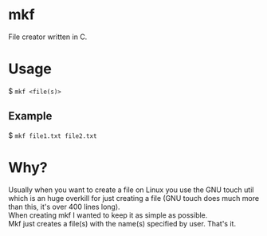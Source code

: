 # mkf
File creator written in C.

# Usage
$ ```mkf <file(s)>```  
## Example
$ ```mkf file1.txt file2.txt```  

# Why?
Usually when you want to create a file on Linux you use the GNU touch util which is an huge overkill for just creating a file (GNU touch does much more than this, it's over 400 lines long).  
When creating mkf I wanted to keep it as simple as possible.  
Mkf just creates a file(s) with the name(s) specified by user. That's it.  
